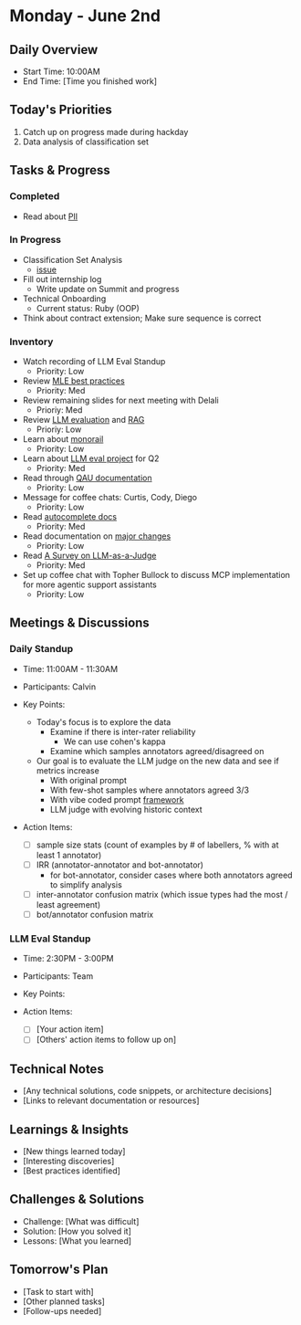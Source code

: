 # Monday - June 2nd

## Daily Overview

- Start Time: 10:00AM
- End Time: [Time you finished work]

## Today's Priorities

1. Catch up on progress made during hackday
2. Data analysis of classification set

## Tasks & Progress

### Completed

- Read about [PII](https://vault.shopify.io/page/Personally-identifiable-information-PII~4631.md)

### In Progress

- Classification Set Analysis
  - [issue](https://github.com/Shopify/support-data/issues/2338)
- Fill out internship log
  - Write update on Summit and progress
- Technical Onboarding
  - Current status: Ruby (OOP)
- Think about contract extension; Make sure sequence is correct

### Inventory

- Watch recording of LLM Eval Standup
  - Priority: Low
- Review [MLE best practices](https://vault.shopify.io/page/ML-Best-Practices~cGm2.md)
  - Priority: Med
- Review remaining slides for next meeting with Delali
  - Prioriy: Med
- Review [LLM evaluation](https://www.oreilly.com/radar/a-field-guide-to-rapidly-improving-ai-products/) and [RAG](https://aws.amazon.com/what-is/retrieval-augmented-generation/)
  - Prioriy: Low
- Learn about [monorail](https://vault.shopify.io/page/Monorail~1rHm.md)
  - Priority: Low
- Learn about [LLM eval project](https://vault.shopify.io/gsd/proposals/9ETAno) for Q2
  - Priority: Med
- Read through [QAU documentation](https://docs.google.com/document/d/1sfNOpJTmoNoyYs_lIkPMgTLlii61nWy_ygC1sb-_zyU/edit?tab=t.0#heading=h.gdqdy9yvqkj5)
  - Priority: Low
- Message for coffee chats: Curtis, Cody, Diego
  - Priority: Low
- Read [autocomplete docs](https://docs.google.com/document/d/1FN84YruPEcKwwMPmkU9P-xOPz7Lgp1BWe2QFdtg7sT0/edit?tab=t.d4w7ie4tl9vq#heading=h.9dxbpvikj18m)
  - Priority: Med
- Read documentation on [major changes](https://docs.google.com/document/d/1WyIaUrdqcneD_kY8aPgpCv-8qtfBg9CSzIr_ka-47b8/edit?tab=t.0#heading=h.8ocwxlp3fls8)
  - Priority: Low
- Read [A Survey on LLM-as-a-Judge](https://arxiv.org/pdf/2411.15594)
  - Priority: Med
- Set up coffee chat with Topher Bullock to discuss MCP implementation for more agentic support assistants
  - Priority: Low

## Meetings & Discussions

### Daily Standup

- Time: 11:00AM - 11:30AM
- Participants: Calvin
- Key Points:

  - Today's focus is to explore the data
    - Examine if there is inter-rater reliability
      - We can use cohen's kappa
    - Examine which samples annotators agreed/disagreed on
  - Our goal is to evaluate the LLM judge on the new data and see if metrics increase
    - With original prompt
    - With few-shot samples where annotators agreed 3/3
    - With vibe coded prompt [framework](https://github.com/Shopify/support-data-ml/blob/cdlm/eval-foundations-q2-2025-shop-classif-judge/eval_foundations_q2_2025/docs/shop_bot_classification/overview.md)
    - LLM judge with evolving historic context

- Action Items:
  - [ ] sample size stats (count of examples by # of labellers, % with at least 1 annotator)
  - [ ] IRR (annotator-annotator and bot-annotator)
    - for bot-annotator, consider cases where both annotators agreed to simplify analysis
  - [ ] inter-annotator confusion matrix (which issue types had the most / least agreement)
  - [ ] bot/annotator confusion matrix

### LLM Eval Standup

- Time: 2:30PM - 3:00PM
- Participants: Team
- Key Points:

- Action Items:
  - [ ] [Your action item]
  - [ ] [Others' action items to follow up on]

## Technical Notes

- [Any technical solutions, code snippets, or architecture decisions]
- [Links to relevant documentation or resources]

## Learnings & Insights

- [New things learned today]
- [Interesting discoveries]
- [Best practices identified]

## Challenges & Solutions

- Challenge: [What was difficult]
- Solution: [How you solved it]
- Lessons: [What you learned]

## Tomorrow's Plan

- [Task to start with]
- [Other planned tasks]
- [Follow-ups needed]
